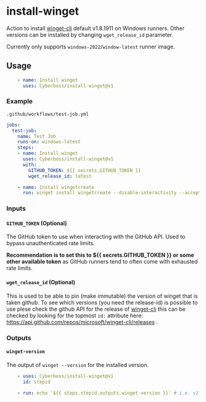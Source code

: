 # install-winget

Action to install [winget-cli](https://github.com/microsoft/winget-cli) default v1.8.1911 on Windows runners. Other versions can be installed by changing `wget_release_id` parameter.

Currently only supports `windows-2022`/`window-latest` runner image.

## Usage

```yml
    - name: Install winget
      uses: Cyberboss/install-winget@v1
```

### Example

`.github/workflows/test-job.yml`
```yml
jobs:
  test-job:
    name: Test Job
    runs-on: windows-latest
    steps:
    - name: Install winget
      uses: Cyberboss/install-winget@v1
      with:
        GITHUB_TOKEN: ${{ secrets.GITHUB_TOKEN }}
        wget_release_id: latest

    - name: Install wingetcreate
      run: winget install wingetcreate --disable-interactivity --accept-source-agreements
```

### Inputs

#### `GITHUB_TOKEN` (Optional)

The GitHub token to use when interacting with the GitHub API. Used to bypass unauthenticated rate limits.

**Recommendation is to set this to ${{ secrets.GITHUB_TOKEN }} or some other available token** as GitHub runners tend to often come with exhausted rate limits.

#### `wget_release_id` (Optional)

This is used to be able to pin (make immutable) the version of winget that is taken github. To see which versions (you need the release-id) is possible to use plese check the github API for the release of [winget-cli](https://github.com/microsoft/winget-cli) this can be checked by looking for the topmost `id:` attribute here: https://api.github.com/repos/microsoft/winget-cli/releases . 

### Outputs

#### `winget-version`

The output of `winget --version` for the installed version.

```yml
    - uses: Cyberboss/install-winget@v1
      id: stepid

    - run: echo '${{ steps.stepid.outputs.winget-version }}' # i.e. v1.6.1573-preview
```

